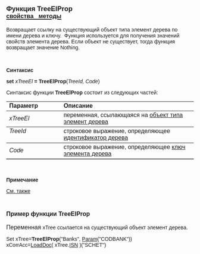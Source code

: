 <html>
<head>
<title>TreeElProp</title>
</head>

<body>

<h1><font face="Arial"><font size="4">Функция TreeElProp<br>
</font><a href="../../AsTreeElement.html"><font size="3"><strong>свойства&nbsp;&nbsp; 
методы</strong></font></a></font></h1>

<p><font face="Arial">Возвращает ссылку на существующий объект типа 
элемент дерева по имени дерева и ключу.&nbsp; Функция используется для получения 
значений свойств элемента дерева. Если объект не существует, тогда функция 
возвращает значение Nothing.</font></p>

<p>&nbsp;</p>

<p class="label"><font face="Arial"><b>Синтаксис</b></font></p>

<p><font face="Arial"><strong>set </strong><em>xTreeEl</em><strong> = 
TreeElProp</strong>(<em>TreeId, Code</em>)</font></p>

<p><font face="Arial">Синтаксис функции <strong>TreeElProp</strong>
состоит из следующих частей:</font></p>

<table border="1" cellPadding="5" cols="2" frame="below" rules="rows">
<TBODY>
  <tr vAlign="top">
    <td class="label" width="29%"><font face="Arial"><b>Параметр</b></font></td>
    <td class="label" width="71%"><font face="Arial"><strong>Описание</strong></font></td>
  </tr>
  <tr>
    <td width="29%"><font face="Arial"><em>xTreeEl</em></font></td>
    <td width="71%"><font face="Arial">переменная, ссылающаяся на <a href="../../AsTreeElement.html">
	объект типа элемент дерева</a></font></td>
  </tr>
  <tr vAlign="top">
    <td width="29%"><font face="Arial"><em>TreeId</em></font></td>
    <td width="71%"><font face="Arial">строковое выражение, 
	определяющее <a href="../../../Database/Trees.html">идентификатор дерева</a></font></td>
  </tr>
  <tr>
    <td width="29%"><font face="Arial"><em>Code</em></font></td>
    <td width="71%"><font face="Arial">строковое выражение, 
	определяющее <a href="../../../Database/Trees.html">ключ элемента дерева</a></font></td>
  </tr>
</TBODY>
</table>

<p class="label">&nbsp;</p>

<p class="label"><font face="Arial"><b>Примечание</b></font></p>

<p class="label"><a href="../../../constructors.html"><font face="Arial">
См. также</font></a></p>

<p class="label">&nbsp;</p>

<p><font size="3" face="Arial"><strong>Пример функции TreeElProp<br>
</strong><br>
Переменная </font><font face="Arial">xTree ссылается на существующий 
объект элемент дерева.&nbsp; </font></p>

<p><font face="Arial">Set xTree=<strong>TreeElProp</strong>(&quot;Banks&quot;,
<a href="../ParameterManagment/Param.html">Param</a>(&quot;CODBANK&quot;))<br>
xCorrAcc=<a href="LoadDoc.html">LoadDoc</a>( xTree.<a href="../../AsTreeElement/ISN.html">ISN</a>
)(&quot;SCHET&quot;)<br>
</font></p>
</body>
</html>

